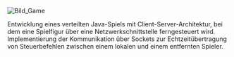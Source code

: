 ![Bild_Game](https://github.com/user-attachments/assets/e9448ef3-2c57-45e9-9675-9b2cb0cffd6a)

Entwicklung eines verteilten Java-Spiels mit Client-Server-Architektur, bei dem eine Spielfigur über eine Netzwerkschnittstelle ferngesteuert wird. Implementierung der Kommunikation über Sockets zur Echtzeitübertragung von Steuerbefehlen zwischen einem lokalen und einem entfernten Spieler.
